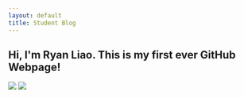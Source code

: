```yaml
---
layout: default
title: Student Blog
--- 
```


## Hi, I'm Ryan Liao. This is my first ever GitHub Webpage! 

<img src="https://media.discordapp.net/attachments/1081856159855677464/1144158764040196118/image.png?width=732&height=364">

<img src="https://i1.sndcdn.com/artworks-t7I8MnGT22aUwxEL-pOTXZw-t500x500.jpg">

